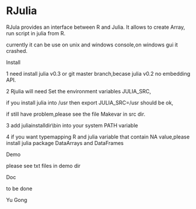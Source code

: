 RJulia
======

RJula provides an interface between R and Julia. It allows to create Array, run script  in julia  from R.


currently it can be use on unix and windows console,on windows gui it crashed.

Install

1 need install julia v0.3 or git master branch,becase julia v0.2 no embedding API.

2 Rjulia will need Set the environment variables JULIA_SRC, 

  if you install julia into /usr then export JULIA_SRC=/usr should be ok,

  if still have problem,please see the file Makevar in src dir.

3 add juliainstalldir\bin into your system PATH variable

4 if you want typemapping R and julia variable that contain NA value,please install julia package DataArrays and DataFrames

Demo

please see txt files in demo dir 

Doc

to be done


Yu Gong
